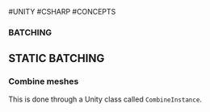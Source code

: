 #UNITY #CSHARP #CONCEPTS 

### BATCHING




## STATIC BATCHING


### Combine meshes


This is done through a Unity class called `CombineInstance`. 
